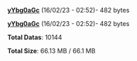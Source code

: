 [**yYbg0aGc**](/data/yYbg0aGc.txt) (16/02/23 - 02:52)- 482 bytes

[**yYbg0aGc**](/data/yYbg0aGc.txt) (16/02/23 - 02:52)- 482 bytes

**Total Datas**: 10144

**Total Size**: 66.13 MB / 66.1 MB